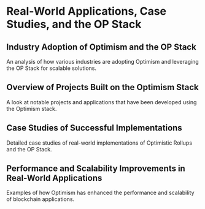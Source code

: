 # Real-World Applications, Case Studies, and the OP Stack

## Industry Adoption of Optimism and the OP Stack
An analysis of how various industries are adopting Optimism and leveraging the OP Stack for scalable solutions.

## Overview of Projects Built on the Optimism Stack
A look at notable projects and applications that have been developed using the Optimism stack.

## Case Studies of Successful Implementations
Detailed case studies of real-world implementations of Optimistic Rollups and the OP Stack.

## Performance and Scalability Improvements in Real-World Applications
Examples of how Optimism has enhanced the performance and scalability of blockchain applications.
